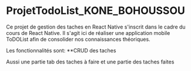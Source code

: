 # ProjetTodoList_KONE_BOHOUSSOU

Ce projet de gestion des taches en React Native s'inscrit dans le cadre du cours de React Native. Il s'agit ici de réaliser une application mobile ToDOList afin de consolider nos connaissances théoriques.

Les fonctionnalités sont:
**CRUD des taches

Aussi une partie tab des taches à faire et une partie des taches faites
